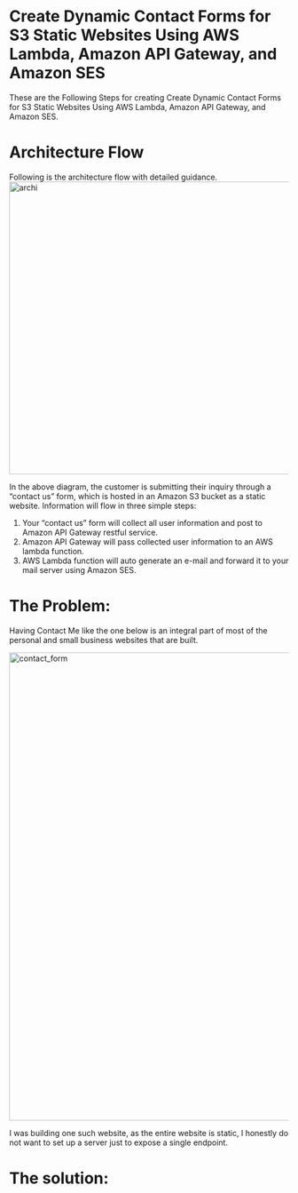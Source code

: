 # Create Dynamic Contact Forms for S3 Static Websites Using AWS Lambda, Amazon API Gateway, and Amazon SES
These are the Following Steps for creating Create Dynamic Contact Forms for S3 Static Websites Using AWS Lambda, Amazon API Gateway, and Amazon SES.

# Architecture Flow
Following is the architecture flow with detailed guidance.
<img width="527" alt="archi" src="https://user-images.githubusercontent.com/122258630/211975574-c57359d5-c117-4806-a1d9-11df29144957.PNG">

In the above diagram, the customer is submitting their inquiry through a “contact us” form, which is hosted in an Amazon S3 bucket as a static website. Information will flow in three simple steps:

1. Your “contact us” form will collect all user information and post to Amazon API Gateway restful service.
2. Amazon API Gateway will pass collected user information to an AWS lambda function.
3. AWS Lambda function will auto generate an e-mail and forward it to your mail server using Amazon SES.

# The Problem:

Having Contact Me like the one below is an integral part of most of the personal and small business websites that are built.

<img width="843" alt="contact_form" src="https://user-images.githubusercontent.com/122258630/211976634-644461e6-8676-49a8-95ee-561fba4e054c.PNG">

I was building one such website, as the entire website is static, I honestly do not want to set up a server just to expose a single endpoint.

# The solution:




